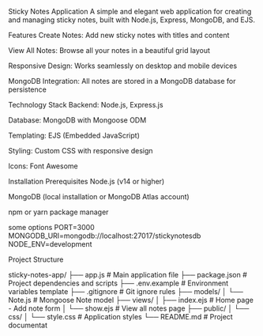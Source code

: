 Sticky Notes Application
A simple and elegant web application for creating and managing sticky notes, built with Node.js, Express, MongoDB, and EJS.

Features
Create Notes: Add new sticky notes with titles and content

View All Notes: Browse all your notes in a beautiful grid layout

Responsive Design: Works seamlessly on desktop and mobile devices

MongoDB Integration: All notes are stored in a MongoDB database for persistence

Technology Stack
Backend: Node.js, Express.js

Database: MongoDB with Mongoose ODM

Templating: EJS (Embedded JavaScript)

Styling: Custom CSS with responsive design

Icons: Font Awesome

Installation
Prerequisites
Node.js (v14 or higher)

MongoDB (local installation or MongoDB Atlas account)

npm or yarn package manager

some options
PORT=3000
MONGODB_URI=mongodb://localhost:27017/stickynotesdb
NODE_ENV=development

Project Structure

sticky-notes-app/
├── app.js                 # Main application file
├── package.json           # Project dependencies and scripts
├── .env.example          # Environment variables template
├── .gitignore            # Git ignore rules
├── models/
│   └── Note.js           # Mongoose Note model
├── views/
│   ├── index.ejs         # Home page - Add note form
│   └── show.ejs          # View all notes page
├── public/
│   └── css/
│       └── style.css     # Application styles
└── README.md             # Project documentat
